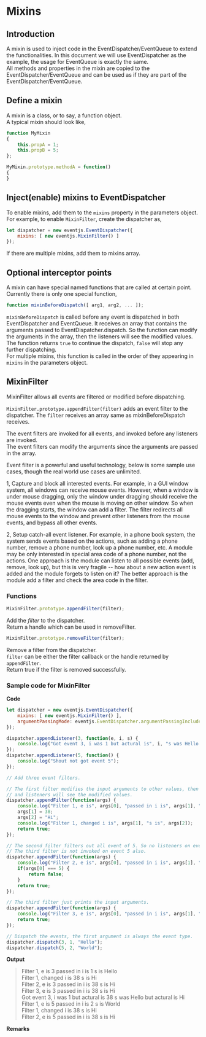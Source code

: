 # Mixins

## Introduction

A mixin is used to inject code in the EventDispatcher/EventQueue to extend the functionalities. In this document we will use EventDispatcher as the example, the usage for EventQueue is exactly the same.  
All methods and properties in the mixin are copied to the EventDispatcher/EventQueue and can be used as if they are part of the EventDispatcher/EventQueue.

## Define a mixin

A mixin is a class, or to say, a function object.  
A typical mixin should look like,  
```javascript
function MyMixin
{
	this.propA = 1;
	this.propB = 5;
};

MyMixin.prototype.methodA = function()
{
}
```

## Inject(enable) mixins to EventDispatcher

To enable mixins, add them to the `mixins` property in the parameters object. For example, to enable `MixinFilter`, create the dispatcher as,   
```javascript
let dispatcher = new eventjs.EventDispatcher({
	mixins: [ new eventjs.MixinFilter() ]
});
```

If there are multiple mixins, add them to mixins array.  

## Optional interceptor points

A mixin can have special named functions that are called at certain point.  
Currently there is only one special function,  
```javascript
function mixinBeforeDispatch([ arg1, arg2, ... ]);
```
`mixinBeforeDispatch` is called before any event is dispatched in both EventDispatcher and EventQueue. It receives an array that contains the arguments passed to EventDispatcher.dispatch. So the function can modify the arguments in the array, then the listeners will see the modified values.  
The function returns `true` to continue the dispatch, `false` will stop any further dispatching.  
For multiple mixins, this function is called in the order of they appearing in `mixins` in the parameters object.

## MixinFilter

MixinFilter allows all events are filtered or modified before dispatching.

`MixinFilter.prototype.appendFilter(filter)` adds an event filter to the dispatcher. The `filter` receives an array same as mixinBeforeDispatch receives.  

The event filters are invoked for all events, and invoked before any listeners are invoked.  
The event filters can modify the arguments since the arguments are passed in the array.  

Event filter is a powerful and useful technology, below is some sample use cases, though the real world use cases are unlimited.  

1, Capture and block all interested events. For example, in a GUI window system, all windows can receive mouse events. However, when a window is under mouse dragging, only the window under dragging should receive the mouse events even when the mouse is moving on other window. So when the dragging starts, the window can add a filter. The filter redirects all mouse events to the window and prevent other listeners from the mouse events, and bypass all other events.  

2, Setup catch-all event listener. For example, in a phone book system, the system sends events based on the actions, such as adding a phone number, remove a phone number, look up a phone number, etc. A module may be only interested in special area code of a phone number, not the actions. One approach is the module can listen to all possible events (add, remove, look up), but this is very fragile -- how about a new action event is added and the module forgets to listen on it? The better approach is the module add a filter and check the area code in the filter.

### Functions

```javascript
MixinFilter.prototype.appendFilter(filter);
```
Add the *filter* to the dispatcher.  
Return a handle which can be used in removeFilter.

```javascript
MixinFilter.prototype.removeFilter(filter);
```
Remove a filter from the dispatcher.  
`filter` can be either the filter callback or the handle returned by `appendFilter`.  
Return true if the filter is removed successfully.

### Sample code for MixinFilter

**Code**  
```javascript
let dispatcher = new eventjs.EventDispatcher({
	mixins: [ new eventjs.MixinFilter() ],
	argumentPassingMode: eventjs.EventDispatcher.argumentPassingIncludeEvent
});

dispatcher.appendListener(3, function(e, i, s) {
	console.log("Got event 3, i was 1 but actural is", i, "s was Hello but actural is", s);
});
dispatcher.appendListener(5, function() {
	console.log("Shout not got event 5");
});

// Add three event filters.

// The first filter modifies the input arguments to other values, then the subsequence filters
// and listeners will see the modified values.
dispatcher.appendFilter(function(args) {
	console.log("Filter 1, e is", args[0], "passed in i is", args[1], "s is", args[2]);
	args[1] = 38;
	args[2] = "Hi";
	console.log("Filter 1, changed i is", args[1], "s is", args[2]);
	return true;
});

// The second filter filters out all event of 5. So no listeners on event 5 can be triggered.
// The third filter is not invoked on event 5 also.
dispatcher.appendFilter(function(args) {
	console.log("Filter 2, e is", args[0], "passed in i is", args[1], "s is", args[2]);
	if(args[0] === 5) {
		return false;
	}
	return true;
});

// The third filter just prints the input arguments.
dispatcher.appendFilter(function(args) {
	console.log("Filter 3, e is", args[0], "passed in i is", args[1], "s is", args[2]);
	return true;
});

// Dispatch the events, the first argument is always the event type.
dispatcher.dispatch(3, 1, "Hello");
dispatcher.dispatch(5, 2, "World");
```

**Output**  
> Filter 1, e is 3 passed in i is 1 s is Hello  
> Filter 1, changed i is 38 s is Hi  
> Filter 2, e is 3 passed in i is 38 s is Hi  
> Filter 3, e is 3 passed in i is 38 s is Hi  
> Got event 3, i was 1 but actural is 38 s was Hello but actural is Hi  
> Filter 1, e is 5 passed in i is 2 s is World  
> Filter 1, changed i is 38 s is Hi  
> Filter 2, e is 5 passed in i is 38 s is Hi  

**Remarks**  
